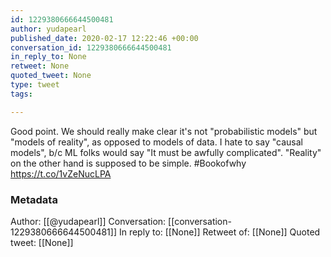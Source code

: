 ```yaml
---
id: 1229380666644500481
author: yudapearl
published_date: 2020-02-17 12:22:46 +00:00
conversation_id: 1229380666644500481
in_reply_to: None
retweet: None
quoted_tweet: None
type: tweet
tags:

---
```


Good point. We should really make clear it's not "probabilistic models" but "models of reality", as opposed to models of data. I hate to say "causal models", b/c ML folks would say "It must be awfully complicated". "Reality" on the other hand is supposed to be simple. #Bookofwhy https://t.co/1vZeNucLPA

### Metadata

Author: [[@yudapearl]]
Conversation: [[conversation-1229380666644500481]]
In reply to: [[None]]
Retweet of: [[None]]
Quoted tweet: [[None]]
